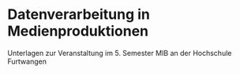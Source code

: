 # Datenverarbeitung in Medienproduktionen

Unterlagen zur Veranstaltung im 5. Semester MIB an der Hochschule Furtwangen

